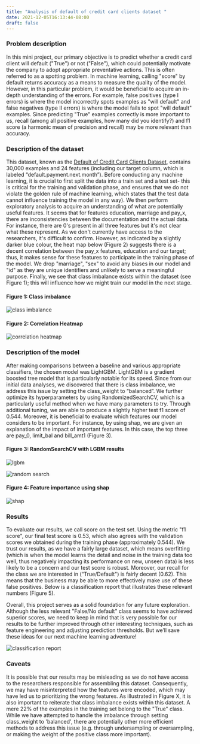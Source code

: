 ```yaml
---
title: "Analysis of default of credit card clients dataset "
date: 2021-12-05T16:13:44-08:00
draft: false
---
```


### Problem description 
In this mini project, our primary objective is to predict whether a credit card client will default ("True") or not ("False"), which could potentially motivate the company to adopt appropriate preventative actions. This is often referred to as a spotting problem. In machine learning, calling "score" by default returns accuracy as a means to measure the quality of the model. However, in this particular problem, it would be beneficial to acquire an in-depth understanding of the errors. For example, false positives (type I errors) is where the model incorrectly spots examples as "will default" and false negatives (type II errors) is where the model fails to spot "will default" examples. Since predicting "True" examples correctly is more important to us, recall (among all positive examples, how many did you identify?) and f1 score (a harmonic mean of precision and recall) may be more relevant than accuracy.

### Description of the dataset 
This dataset, known as the [Default of Credit Card Clients Dataset](https://www.kaggle.com/uciml/default-of-credit-card-clients-dataset), contains 30,000 examples and 24 features (including our target column, which is labeled “default.payment.next.month”). Before conducting any machine learning, it is crucial to first split the data into a train set and a test set- this is critical for the training and validation phase, and ensures that we do not violate the golden rule of machine learning, which states that the test data cannot influence training the model in any way). We then perform exploratory analysis to acquire an understanding of what are potentially useful features. 
It seems that for features education, marriage and pay_x, there are inconsistencies between the documentation and the actual data. For instance, there are 0's present in all three features but it's not clear what these represent. As we don't currently have access to the researchers, it's difficult to confirm. However, as indicated by a slightly darker blue colour, the heat map below (Figure 2) suggests there is a decent correlation between the pay_x features, education and our target; thus, it makes sense for these features to participate in the training phase of the model. We drop "marriage", "sex" to avoid any biases in our model and "id" as they are unique identifiers and unlikely to serve a meaningful purpose. Finally, we see that class imbalance exists within the dataset (see Figure 1); this will influence how we might train our model in the next stage.

#### Figure 1: Class imbalance
![class imbalance](../img/class_imbalance.png)

#### Figure 2: Correlation Heatmap
![correlation heatmap](../img/corr_heatmap.png)

### Description of the model 
After making comparisons between a baseline and various appropriate classifiers, the chosen model was LightGBM. LightGBM is a gradient boosted tree model that is particularly notable for its speed. Since from our initial data analyses, we discovered that there is class imbalance, we address this issue by setting the class_weight to “balanced”. We further optimize its hyperparameters by using RandomizedSearchCV, which is a particularly useful method when we have many parameters to try. Through additional tuning, we are able to produce a slightly higher test f1 score of 0.544. Moreover, it is beneficial to evaluate which features our model considers to be important. For instance, by using shap, we are given an explanation of the impact of important features. In this case, the top three are pay_0, limit_bal and bill_amt1 (Figure 3).

#### Figure 3: RandomSearchCV with LGBM results

![lgbm](../img/lgbm.png)

![random search](../img/random_search.png)

#### Figure 4: Feature importance using shap

![shap](../img/shap.png)

### Results 
To evaluate our results, we call score on the test set. Using the metric "f1 score", our final test score is 0.53, which also agrees with the validation scores we obtained during the training phase (approximately 0.544). We trust our results, as we have a fairly large dataset, which means overfitting (which is when the model learns the detail and noise in the training data too well, thus negatively impacting its performance on new, unseen data) is less likely to be a concern and our test score is robust. Moreover, our recall for the class we are interested in (“True/Default") is fairly decent (0.62). This means that the business may be able to more effectively make use of these false positives.
 Below is a classification report that illustrates these relevant numbers (Figure 5). 
 
 Overall, this project serves as a solid foundation for any future exploration. Although the less relevant "False/No default" class seems to have achieved superior scores, we need to keep in mind that is very possible for our results to be further improved through other interesting techniques, such as feature engineering and adjusting prediction thresholds. But we’ll save these ideas for our next machine learning adventure!

![classification report](../img/classification_report.png)

### Caveats 
It is possible that our results may be misleading as we do not have access to the researchers responsible for assembling this dataset. Consequently, we may have misinterpreted how the features were encoded, which may have led us to prioritizing the wrong features. As illustrated in Figure X, it is also important to reiterate that class imbalance exists within this dataset. A mere 22% of the examples in the training set belong to the "True" class. While we have attempted to handle the imbalance through setting class_weight to 'balanced', there are potentially other more efficient methods to address this issue (e.g. through undersampling or oversampling, or making the weight of the positive class more important).  

